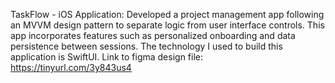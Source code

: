 TaskFlow - iOS Application: Developed a project management app following an MVVM design pattern to separate logic from user interface 
controls. This app incorporates features such as personalized onboarding and data persistence between sessions. The technology I used to build this application is SwiftUI. Link to figma design file: https://tinyurl.com/3y843us4

